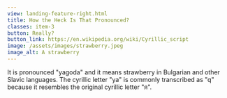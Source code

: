 ```yaml
---
view: landing-feature-right.html
title: How the Heck Is That Pronounced?
classes: item-3
button: Really?
button_link: https://en.wikipedia.org/wiki/Cyrillic_script
image: /assets/images/strawberry.jpeg
image_alt: A strawberry
---
```

It is pronounced "yagoda" and it means strawberry in Bulgarian and other Slavic 
languages. The cyrillic letter "ya" is commonly transcribed as "q" because it 
resembles the original cyrillic letter "я".
